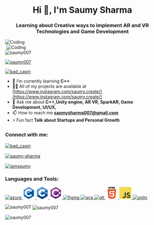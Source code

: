 
<h1 align="center">Hi 👋, I'm Saumy Sharma</h1>

<h3 align="center">Learning about Creative ways to implement AR and VR Technologies and Game Development</h3>

<img align="left" alt="Coding" width="500" src="https://as1.ftcdn.net/v2/jpg/02/79/18/64/1000_F_279186484_qNVvLdJeMNxGNqwdVQejt4Jg1meT38rk.jpg">

<img align="right" alt="Coding" width="500" src="https://as1.ftcdn.net/v2/jpg/02/29/73/76/1000_F_229737620_zLYh8twC5b8GIY3k1YetOtFMlVSC9opz.jpg">



<p align="left"> <img src="https://komarev.com/ghpvc/?username=saumy007&label=Profile%20views&color=0e75b6&style=flat" alt="saumy007" /> </p>

<p align="left"> <a href="https://github.com/ryo-ma/github-profile-trophy"><img src="https://github-profile-trophy.vercel.app/?username=saumy007" alt="saumy007" /></a> </p>

<p align="left"> <a href="https://twitter.com/bad_casm" target="blank"><img src="https://img.shields.io/twitter/follow/bad_casm?logo=twitter&style=for-the-badge" alt="bad_casm" /></a> </p>

- 🌱 I’m currently learning **C++**
- 👨‍💻 All of my projects are available at [https://www.instagram.com/saumy.create/](https://www.instagram.com/saumy.create/)
- 💬 Ask me about **C++,Unity engine, AR VR, SparkAR, Game Development, UI/UX,**
- 📫 How to reach me **saumysharma007@gmail.com**
- ⚡ Fun fact **Talk about Startups and Personal Growth**

<h3 align="left">Connect with me:</h3>

<p align="left">

<a href="https://twitter.com/bad_casm" target="blank"><img align="center" src="https://raw.githubusercontent.com/rahuldkjain/github-profile-readme-generator/master/src/images/icons/Social/twitter.svg" alt="bad_casm" height="30" width="40" /></a>

<a href="https://linkedin.com/in/saumy-sharma" target="blank"><img align="center" src="https://raw.githubusercontent.com/rahuldkjain/github-profile-readme-generator/master/src/images/icons/Social/linked-in-alt.svg" alt="saumy-sharma" height="30" width="40" /></a>

<a href="https://instagram.com/iamsaumy" target="blank"><img align="center" src="https://raw.githubusercontent.com/rahuldkjain/github-profile-readme-generator/master/src/images/icons/Social/instagram.svg" alt="iamsaumy" height="30" width="40" /></a>

</p>

<h3 align="left">Languages and Tools:</h3>

<p align="left"> <a href="https://azure.microsoft.com/en-in/" target="_blank" rel="noreferrer"> <img src="https://www.vectorlogo.zone/logos/microsoft_azure/microsoft_azure-icon.svg" alt="azure" width="40" height="40"/> </a> <a href="https://www.cprogramming.com/" target="_blank" rel="noreferrer"> <img src="https://raw.githubusercontent.com/devicons/devicon/master/icons/c/c-original.svg" alt="c" width="40" height="40"/> </a> <a href="https://www.w3schools.com/cpp/" target="_blank" rel="noreferrer"> <img src="https://raw.githubusercontent.com/devicons/devicon/master/icons/cplusplus/cplusplus-original.svg" alt="cplusplus" width="40" height="40"/> </a> <a href="https://www.w3schools.com/cs/" target="_blank" rel="noreferrer"> <img src="https://raw.githubusercontent.com/devicons/devicon/master/icons/csharp/csharp-original.svg" alt="csharp" width="40" height="40"/> </a> <a href="https://www.figma.com/" target="_blank" rel="noreferrer"> <img src="https://www.vectorlogo.zone/logos/figma/figma-icon.svg" alt="figma" width="40" height="40"/> </a> <a href="https://cloud.google.com" target="_blank" rel="noreferrer"> <img src="https://www.vectorlogo.zone/logos/google_cloud/google_cloud-icon.svg" alt="gcp" width="40" height="40"/> </a> <a href="https://git-scm.com/" target="_blank" rel="noreferrer"> <img src="https://www.vectorlogo.zone/logos/git-scm/git-scm-icon.svg" alt="git" width="40" height="40"/> </a> <a href="https://www.w3.org/html/" target="_blank" rel="noreferrer"> <img src="https://raw.githubusercontent.com/devicons/devicon/master/icons/html5/html5-original-wordmark.svg" alt="html5" width="40" height="40"/> </a> <a href="https://developer.mozilla.org/en-US/docs/Web/JavaScript" target="_blank" rel="noreferrer"> <img src="https://raw.githubusercontent.com/devicons/devicon/master/icons/javascript/javascript-original.svg" alt="javascript" width="40" height="40"/> </a> <a href="https://unity.com/" target="_blank" rel="noreferrer"> <img src="https://www.vectorlogo.zone/logos/unity3d/unity3d-icon.svg" alt="unity" width="40" height="40"/> </a> </p>

<p><img align="left" src="https://github-readme-stats.vercel.app/api/top-langs?username=saumy007&show_icons=true&locale=en&layout=compact" alt="saumy007" /></p>

<p>&nbsp;<img align="center" src="https://github-readme-stats.vercel.app/api?username=saumy007&show_icons=true&locale=en" alt="saumy007" /></p>

<p><img align="center" src="https://github-readme-streak-stats.herokuapp.com/?user=saumy007&" alt="saumy007" /></p>
